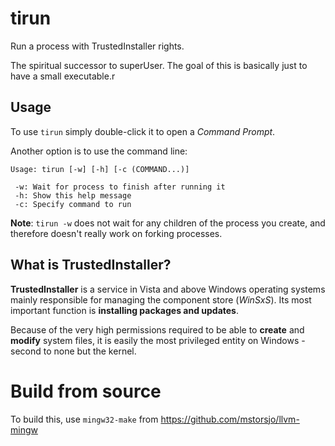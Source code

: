 # tirun

Run a process with TrustedInstaller rights.

The spiritual successor to superUser. The goal of this is basically just to have a small executable.r

## Usage

To use `tirun` simply double-click it to open a *Command Prompt*.

Another option is to use the command line:

```
Usage: tirun [-w] [-h] [-c (COMMAND...)]

 -w: Wait for process to finish after running it
 -h: Show this help message
 -c: Specify command to run
```

**Note**: `tirun -w` does not wait for any children of the process you create, and therefore doesn't really work on forking processes.

## What is TrustedInstaller?

**TrustedInstaller** is a service in Vista and above Windows operating systems mainly responsible for managing the component store (*WinSxS*). Its most important function is **installing packages and updates**. 

Because of the very high permissions required to be able to **create** and **modify** system files, it is easily the most privileged entity on Windows - second to none but the kernel.

# Build from source
To build this, use `mingw32-make` from https://github.com/mstorsjo/llvm-mingw
